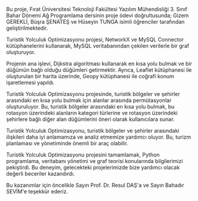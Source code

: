 Bu proje, Fırat Üniversitesi Teknoloji Fakültesi Yazılım Mühendisliği 3. Sınıf Bahar Dönemi Ağ Programlama dersinin proje ödevi doğrultusunda;
Gizem GEREKLİ, Büşra ŞENATEŞ ve Hüseyin TUNGA isimli öğrenciler tarafından geliştirilmektedir.

 Turistik Yolculuk Optimizasyonu projesi, NetworkX ve MySQL Connector kütüphanelerini kullanarak, MySQL veritabanından çekilen verilerle bir graf oluşturuyor.

 Projenin ana işlevi, Dijkstra algoritması kullanarak en kısa yolu bulmak ve bir düğümün bağlı olduğu düğümleri getirmektir. Ayrıca, Leaflet kütüphanesi ile oluşturulan bir harita üzerinde, Geopy kütüphanesi ile coğrafi konum işaretlemesi yapıldı.

 Turistik Yolculuk Optimizasyonu projesinde, turistik bölgeler ve şehirler arasındaki en kısa yolu bulmak için alanlar arasında permütasyonlar oluşturuluyor. Bu, turistik bölgeler arasındaki en kısa yolu bulmak, bu rotasyon üzerindeki alanların kategori türlerine ve rotasyon üzerindeki şehirlere bağlı diğer alan düğümlerini öneri olarak kullanıcılara sunar.

 Turistik Yolculuk Optimizasyonu, turistik bölgeler ve şehirler arasındaki ilişkileri daha iyi anlamamıza ve analiz etmemize yardımcı oluyor. Bu, turizm planlaması ve yönetiminde önemli bir araç olabilir.

 Turistik Yolculuk Optimizasyonu projesini tamamlamak, Python programlama, veritabanı yönetimi ve graf teorisi konularında bilgilerimizi pekiştirdi. Bu deneyim, gelecekteki projelerimizde bize yardımcı olacak değerli beceriler kazandırdı.

 Bu kazanımlar için öncelikle Sayın Prof. Dr. Resul DAŞ'a ve Sayın Bahadır SEVİM'e teşekkür ederiz. 
